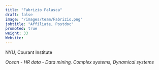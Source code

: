 ```yaml
---
title: "Fabrizio Falasca"
draft: false
image: "/images/team/Fabrizio.png"
jobtitle: "Affiliate, Postdoc"
promoted: true
weight: 33
Website:  
---
```



NYU, Courant Institute

*Ocean - HR data - Data mining, Complex systems, Dynamical systems*


